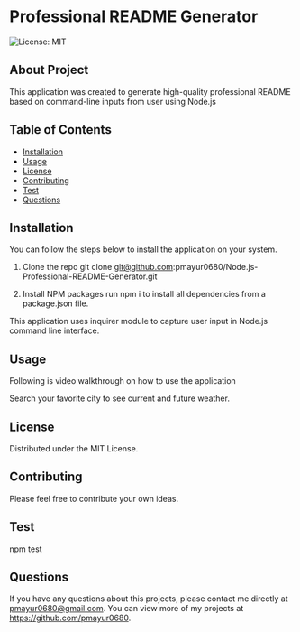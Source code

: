 # Professional README Generator
![License: MIT](https://img.shields.io/badge/License-MIT-yellow.svg)
## About Project
This application was created to generate high-quality professional README based on command-line inputs from user using Node.js
## Table of Contents
  - [Installation](#installation)
  - [Usage](#usage)
  - [License](#license)  
  - [Contributing](#contributing)
  - [Test](#test)  
  - [Questions](#questions)  
## Installation
You can follow the steps below to install the application on your system.

1. Clone the repo
    git clone git@github.com:pmayur0680/Node.js-Professional-README-Generator.git
    
2. Install NPM packages
   run npm i to install all dependencies from a package.json file.

This application uses inquirer module to capture user input in Node.js command line interface.

## Usage
Following is video walkthrough on how to use the application

  Search your favorite city to see current and future weather.
## License
Distributed under the MIT License.
## Contributing
Please feel free to contribute your own ideas.
## Test
npm test
## Questions
If you have any questions about this projects, please contact me directly at pmayur0680@gmail.com. You can view more of my projects at https://github.com/pmayur0680.
